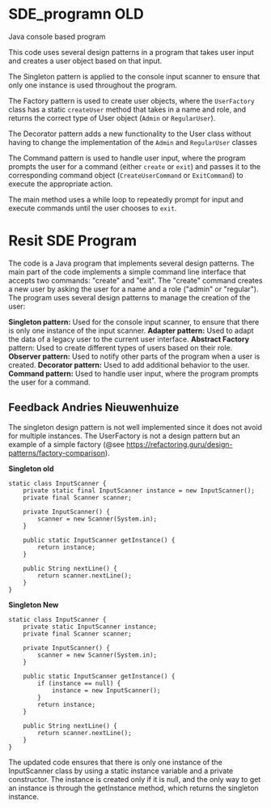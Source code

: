 # SDE_programn OLD
Java console based program

This code uses several design patterns in a program that takes user input and creates a user object based on that input. 

The Singleton pattern is applied to the console input scanner to ensure that only one instance is used throughout the program. 

The Factory pattern is used to create user objects, where the `UserFactory` class has a static `createUser` method that takes in a name and role, and returns the correct type of User object (`Admin` or `RegularUser`). 

The Decorator pattern adds a new functionality to the User class without having to change the implementation of the `Admin` and `RegularUser` classes

The Command pattern is used to handle user input, where the program prompts the user for a command (either `create` or `exit`) and passes it to the corresponding command object (`CreateUserCommand` or `ExitCommand`) to execute the appropriate action. 

The main method uses a while loop to repeatedly prompt for input and execute commands until the user chooses to `exit`. 

# Resit SDE Program
The code is a Java program that implements several design patterns. The main part of the code implements a simple command line interface that accepts two commands: "create" and "exit". The "create" command creates a new user by asking the user for a name and a role ("admin" or "regular"). The program uses several design patterns to manage the creation of the user:

**Singleton pattern:** Used for the console input scanner, to ensure that there is only one instance of the input scanner.
**Adapter pattern:** Used to adapt the data of a legacy user to the current user interface.
**Abstract Factory** pattern: Used to create different types of users based on their role.
**Observer pattern:** Used to notify other parts of the program when a user is created.
**Decorator pattern:** Used to add additional behavior to the user.
**Command pattern:** Used to handle user input, where the program prompts the user for a command.

## Feedback Andries Nieuwenhuize ##
The singleton design pattern is not well implemented since it does not avoid for multiple instances.
The UserFactory is not a design pattern but an example of a simple factory (@see https://refactoring.guru/design-patterns/factory-comparison).


**Singleton old**

    static class InputScanner {
        private static final InputScanner instance = new InputScanner();
        private final Scanner scanner;

        private InputScanner() {
            scanner = new Scanner(System.in);
        }

        public static InputScanner getInstance() {
            return instance;
        }

        public String nextLine() {
            return scanner.nextLine();
        }
    }
**Singleton New**

    static class InputScanner {
        private static InputScanner instance;
        private final Scanner scanner;

        private InputScanner() {
            scanner = new Scanner(System.in);
        }

        public static InputScanner getInstance() {
            if (instance == null) {
                instance = new InputScanner();
            }
            return instance;
        }

        public String nextLine() {
            return scanner.nextLine();
        }
    }

The updated code ensures that there is only one instance of the InputScanner class by using a static instance variable and a private constructor. The instance is created only if it is null, and the only way to get an instance is through the getInstance method, which returns the singleton instance.

